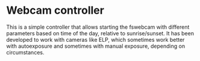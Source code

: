 # Webcam controller

This is a simple controller that allows starting the fswebcam with different parameters based on time of the day, relative to sunrise/sunset. It has been developed to work with cameras like ELP, which sometimes work better with autoexposure and sometimes with manual exposure, depending on circumstances.
